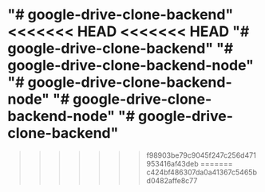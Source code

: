 "# google-drive-clone-backend" 
<<<<<<< HEAD
<<<<<<< HEAD
"# google-drive-clone-backend" 
"# google-drive-clone-backend-node" 
"# google-drive-clone-backend-node" 
"# google-drive-clone-backend-node" 
"# google-drive-clone-backend" 
=======
 
>>>>>>> f98903be79c9045f247c256d471953416af43deb
=======
>>>>>>> c424bf486307da0a41367c5465bd0482affe8c77
